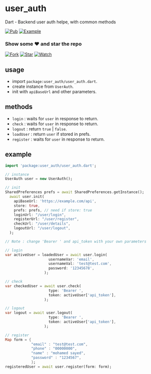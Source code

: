 # user_auth

Dart - Backend user auth helpe, with common methods

[![Pub](https://img.shields.io/badge/Get%20library-pub-blue)](https://pub.dev/packages/user_auth)
[![Example](https://img.shields.io/badge/Example-Ex-success)](https://pub.dev/packages/user_auth#-example-tab-)

### Show some :heart: and star the repo

[![Fork](https://img.shields.io/github/forks/msayed-net/user_auth?style=social)](https://github.com/msayed-net/user_auth/fork)
[![Star](https://img.shields.io/github/stars/msayed-net/user_auth?style=social)](https://github.com/msayed-net/user_auth/stargazers)
[![Watch](https://img.shields.io/github/watchers/msayed-net/user_auth?style=social)](https://github.com/msayed-net/user_auth/) 

## usage
* import `package:user_auth/user_auth.dart`.
* create instance from `UserAuth`.
* init with `apiBaseUrl` and other parameters.

## methods
* `login` : waits for `user` in response to return. 
* `check` : waits for `user` in response to return.  
* `logout` : return `true` | `false`.
* `loadUser` : return `user` if stored in prefs.
* `register` : waits for `user` in response to return. 

## example
```dart
import 'package:user_auth/user_auth.dart';

// instance
UserAuth user = new UserAuth();

// init
SharedPreferences prefs = await SharedPreferences.getInstance();
  await user.init(
    apiBaseUrl: 'https://example.com/api',
    store: true,
    prefs: prefs, // need if store: true
    loginUrl: "/user/login",
    registerUrl: "/user/register",
    checkUrl: "/user/details",
    logoutUrl: "/user/logout",
  );

// Note : change 'Bearer ' and api_token with your own parameters

// login
var activeUser = loadedUser = await user.login(
                    usernameVar: 'email',
                    usernameVal: 'test@test.com',
                    password: '12345678',
                  );

// check
var checkedUser = await user.check(
                    type: 'Bearer ',
                    token: activeUser['api_token'],
                  ); 

// logout
var logout = await user.logout(
                    type: 'Bearer ',
                    token: activeUser['api_token'],
                  );

// register
Map form = {
            "email" : "test@test.com",
            "phone" : "00000000",
            "name" : "mohamed sayed",
            "password" : "1234567",
            };
registeredUser = await user.register(form: form);
```
